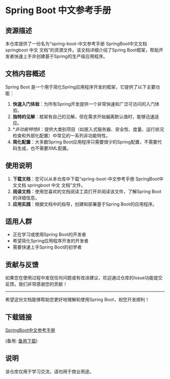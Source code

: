 # Spring Boot 中文参考手册

## 资源描述

本仓库提供了一份名为“spring-boot-中文参考手册 SpringBoot中文文档 springboot 中文 文档”的资源文件。该文档详细介绍了Spring Boot框架，帮助开发者快速上手并创建基于Spring的生产级应用程序。

## 文档内容概述

Spring Boot 是一个用于简化Spring应用程序开发的框架，它提供了以下主要功能：

1. **快速入门体验**：为所有Spring开发提供一个非常快速和广泛可访问的入门体验。
2. **独特的见解**：框架有自己的见解，但在需求开始偏离默认值时，能够迅速适应。
3. **非功能特性8*：提供大类别项目（如嵌入式服务器、安全性、度量、运行状况检查和外部化配置）中常见的一系列非功能特性。
4. **简化配置**：大多数Spring Boot应用程序只需要很少的Spring配置，不需要代码生成，也不需要XML配置。

## 使用说明

1. **下载文档**：您可以从本仓库中下载“spring-boot-中文参考手册 SpringBoot中文文档 springboot 中文 文档”文件。
2. **阅读文档**：使用您喜欢的文档阅读工具打开并阅读该文件，了解Spring Boot的详细信息。
3. **应用实践**：根据文档中的指导，创建和部署基于Spring Boot的应用程序。

## 适用人群

- 正在学习或使用Spring Boot的开发者
- 希望简化Spring应用程序开发的开发者
- 需要快速上手Spring Boot的初学者

## 贡献与反馈

如果您在使用过程中发现任何问题或有改进建议，欢迎通过仓库的Issue功能提交反馈。我们非常感谢您的贡献！

---

希望这份文档能够帮助您更好地理解和使用Spring Boot，祝您开发顺利！

## 下载链接
[SpringBoot中文参考手册](https://pan.quark.cn/s/7ace715d891b) 

(备用: [备用下载](https://pan.baidu.com/s/1SzNACSYGAWNZhyokrrq0gw?pwd=1234))

## 说明

该仓库仅用于学习交流，请勿用于商业用途。
